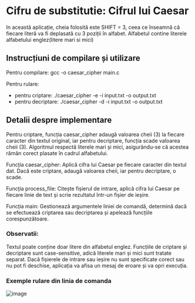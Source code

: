 # Cifru de substitutie: Cifrul lui Caesar

In această aplicație, cheia folosită este SHIFT = 3, ceea ce înseamnă că fiecare literă va fi deplasată cu 3 poziții în alfabet.
Alfabetul contine literele alfabetului englez(litere mari si mici)

## Instrucțiuni de compilare și utilizare

Pentru compilare:
  gcc -o caesar_cipher main.c

Pentru rulare:
  - pentru criptare:
    ./caesar_cipher -e -i input.txt -o output.txt
  - pentru decriptare:
    ./caesar_cipher -d -i input.txt -o output.txt

## Detalii despre implementare

Pentru criptare, funcția caesar_cipher adaugă valoarea cheii (3) la fiecare caracter din textul original, iar pentru decriptare, funcția scade valoarea cheii (3).
Algoritmul respectă literele mari și mici, asigurându-se că acestea rămân corect plasate în cadrul alfabetului.
  
Funcția caesar_cipher: Aplică cifra lui Caesar pe fiecare caracter din textul dat. Dacă este criptare, adaugă valoarea cheii, iar pentru decriptare, o scade.

Funcția process_file: Citește fișierul de intrare, aplică cifra lui Caesar pe fiecare linie de text și scrie rezultatul într-un fișier de ieșire.

Funcția main: Gestionează argumentele liniei de comandă, determină dacă se efectuează criptarea sau decriptarea și apelează funcțiile corespunzătoare.

### Observatii:
Textul poate conține doar litere din alfabetul englez.
Funcțiile de criptare și decriptare sunt case-sensitive, adică literele mari și mici sunt tratate separat.
Dacă fișierele de intrare sau ieșire nu sunt specificate corect sau nu pot fi deschise, aplicația va afisa un mesaj de eroare și va opri execuția.

### Exemple rulare din linia de comanda
![image](https://github.com/user-attachments/assets/2fe55151-a9b2-4b8d-b109-bf9036c2f6fd)
